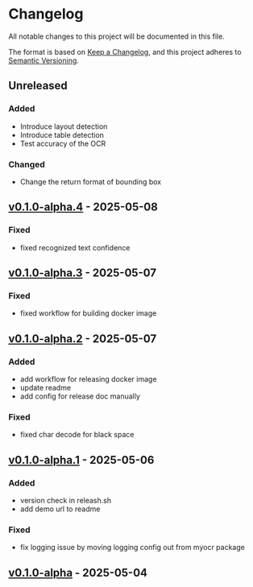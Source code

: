 # Changelog

All notable changes to this project will be documented in this file.

The format is based on [Keep a Changelog](https://keepachangelog.com/en/1.0.0/),
and this project adheres to [Semantic Versioning](https://semver.org/spec/v2.0.0.html).

## Unreleased

### Added

- Introduce layout detection
- Introduce table detection
- Test accuracy of the OCR

### Changed

- Change the return format of bounding box

## [v0.1.0-alpha.4](https://github.com/robbyzhaox/myocr/releases/tag/v0.1.0-alpha.4) - 2025-05-08

### Fixed
- fixed recognized text confidence

## [v0.1.0-alpha.3](https://github.com/robbyzhaox/myocr/releases/tag/v0.1.0-alpha.3) - 2025-05-07

### Fixed
- fixed workflow for building docker image

## [v0.1.0-alpha.2](https://github.com/robbyzhaox/myocr/releases/tag/v0.1.0-alpha.2) - 2025-05-07

### Added

- add workflow for releasing docker image
- update readme
- add config for release doc manually

### Fixed
- fixed char decode for black space

## [v0.1.0-alpha.1](https://github.com/robbyzhaox/myocr/releases/tag/v0.1.0-alpha.1) - 2025-05-06

### Added
- version check in releash.sh
- add demo url to readme

### Fixed

- fix logging issue by moving logging config out from myocr package

## [v0.1.0-alpha](https://github.com/robbyzhaox/myocr/releases/tag/v0.1.0-alpha) - 2025-05-04

